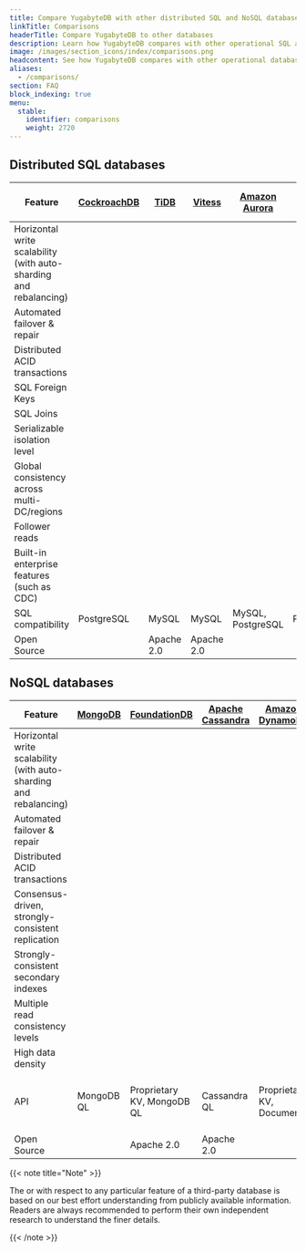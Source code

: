 ```yaml
---
title: Compare YugabyteDB with other distributed SQL and NoSQL databases
linkTitle: Comparisons
headerTitle: Compare YugabyteDB to other databases
description: Learn how YugabyteDB compares with other operational SQL and NoSQL databases.
image: /images/section_icons/index/comparisons.png
headcontent: See how YugabyteDB compares with other operational databases in the distributed SQL and NoSQL categories. For a detailed comparison, click the database name.
aliases:
  - /comparisons/
section: FAQ
block_indexing: true
menu:
  stable:
    identifier: comparisons
    weight: 2720
---
```


## Distributed SQL databases

Feature | [CockroachDB](cockroachdb/) | [TiDB](tidb/) | [Vitess](vitess/) | [Amazon Aurora](amazon-aurora/)  | [Google Cloud Spanner](google-spanner/) | YugabyteDB
--------|-----------------|------------|----------------|----------------|-------------|-----------
Horizontal write scalability (with auto-sharding and rebalancing) | <i class="fas fa-check"></i> | <i class="fas fa-check"></i> | <i class="fas fa-check"></i> | <i class="fas fa-times">| <i class="fas fa-check"></i> | <i class="fas fa-check"></i>
Automated failover &amp; repair  | <i class="fas fa-check"></i> | <i class="fas fa-check"></i> | <i class="fas fa-times"></i> | <i class="fas fa-check"> | <i class="fas fa-check"></i> | <i class="fas fa-check"></i>
Distributed ACID transactions  | <i class="fas fa-check"></i> | <i class="fas fa-check"></i> | <i class="fas fa-times"></i> | <i class="fas fa-check"></i> | <i class="fas fa-check"></i> | <i class="fas fa-check"></i>
SQL Foreign Keys | <i class="fas fa-check"></i> | <i class="fas fa-times"></i> | <i class="fas fa-check"></i> |<i class="fas fa-check"></i>| <i class="fas fa-check"></i> | <i class="fas fa-check"></i>
SQL Joins | <i class="fas fa-check"></i> | <i class="fas fa-check"></i> | <i class="fas fa-check"></i> |<i class="fas fa-check"></i>| <i class="fas fa-check"></i> | <i class="fas fa-check"></i>
Serializable isolation level | <i class="fas fa-check"></i> | <i class="fas fa-times"></i> | <i class="fas fa-check"></i> | <i class="fas fa-check"></i> | <i class="fas fa-check"></i> | <i class="fas fa-check"></i>
Global consistency across multi-DC/regions | <i class="fas fa-check"></i> | <i class="fas fa-exclamation"></i>  | <i class="fas fa-times"></i> | <i class="fas fa-times"> | <i class="fas fa-check"></i> |<i class="fas fa-check"></i>
Follower reads| <i class="fas fa-times"></i> | <i class="fas fa-check"></i> | <i class="fas fa-check"></i> | <i class="fas fa-check"></i> | <i class="fas fa-times"></i> | <i class="fas fa-check"></i>
Built-in enterprise features (such as CDC) | <i class="fas fa-times"></i> | <i class="fas fa-check"></i> | <i class="fas fa-check"></i> | <i class="fas fa-check"></i> | <i class="fas fa-check"></i> | <i class="fas fa-check"></i>
SQL compatibility | PostgreSQL | MySQL | MySQL | MySQL, PostgreSQL | Proprietary | PostgreSQL
Open Source | <i class="fas fa-times"></i> | Apache 2.0 | Apache 2.0  |  <i class="fas fa-times"></i> | <i class="fas fa-times"></i> | Apache 2.0

## NoSQL databases

Feature  | [MongoDB](mongodb/) | [FoundationDB](foundationdb/) | [Apache Cassandra](cassandra/) |[Amazon DynamoDB](amazon-dynamodb/) | [MS Azure CosmosDB](azure-cosmos/)| YugabyteDB
--------|-----------|-------|--------|-------------|--------------|-----------------
Horizontal write scalability (with auto-sharding and rebalancing)| <i class="fas fa-check"></i> | <i class="fas fa-check"></i> |<i class="fas fa-check"></i>| <i class="fas fa-check"></i> | <i class="fas fa-check"></i> | <i class="fas fa-check"></i>
Automated failover &amp; repair | <i class="fas fa-check"></i> | <i class="fas fa-check"></i> |<i class="fas fa-check"></i>|<i class="fas fa-check"></i> | <i class="fas fa-check"></i> | <i class="fas fa-check"></i>
Distributed ACID transactions  | <i class="fas fa-check"></i> |<i class="fas fa-check"></i> | <i class="fas fa-times"></i>| <i class="fas fa-check"></i> | <i class="fas fa-times"></i> | <i class="fas fa-check"></i>
Consensus-driven, strongly-consistent replication  | <i class="fas fa-times"></i> |<i class="fas fa-check"></i> | <i class="fas fa-times"></i>| <i class="fas fa-times"></i> | <i class="fas fa-times"></i> | <i class="fas fa-check"></i>
Strongly-consistent secondary indexes  | <i class="fas fa-times"></i> |<i class="fas fa-check"></i> | <i class="fas fa-times"></i>| <i class="fas fa-times"></i> | <i class="fas fa-times"></i> | <i class="fas fa-check"></i>
Multiple read consistency levels | <i class="fas fa-check"></i> | <i class="fas fa-check"></i> |<i class="fas fa-check"></i>| <i class="fas fa-check"></i> | <i class="fas fa-check"></i> | <i class="fas fa-check"></i>
High data density| <i class="fas fa-times"></i> | <i class="fas fa-times"></i> |<i class="fas fa-times"></i>| <i class="fas fa-times"></i> | <i class="fas fa-times"></i> | <i class="fas fa-check"></i>
API | MongoDB QL | Proprietary KV, MongoDB QL | Cassandra QL | Proprietary KV, Document | Cassandra QL, MongoDB QL | Yugabyte Cloud QL w/ native document modeling
Open Source | <i class="fas fa-times"></i> | Apache 2.0 | Apache 2.0 | <i class="fas fa-times"></i> | <i class="fas fa-times"></i> | Apache 2.0

{{< note title="Note" >}}

The <i class="fas fa-check"></i> or <i class="fas fa-times"></i> with respect to any particular feature of a third-party database is based on our best effort understanding from publicly available information. Readers are always recommended to perform their own independent research to understand the finer details.

{{< /note >}}
